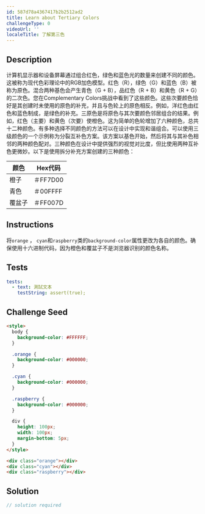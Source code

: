 ```yaml
---
id: 587d78a4367417b2b2512ad2
title: Learn about Tertiary Colors
challengeType: 0
videoUrl: ''
localeTitle: 了解第三色
---
```


## Description
<section id="description">计算机显示器和设备屏幕通过组合红色，绿色和蓝色光的数量来创建不同的颜色。这被称为现代色彩理论中的RGB加色模型。红色（R），绿色（G）和蓝色（B）被称为原色。混合两种基色会产生青色（G + B），品红色（R + B）和黄色（R + G）的二次色。您在Complementary Colors挑战中看到了这些颜色。这些次要颜色恰好是其创建时未使用的原色的补充，并且与色轮上的原色相反。例如，洋红色由红色和蓝色制成，是绿色的补充。三原色是将原色与其次要颜色邻居组合的结果。例如，红色（主要）和黄色（次要）使橙色。这为简单的色轮增加了六种颜色，总共十二种颜色。有多种选择不同颜色的方法可以在设计中实现和谐组合。可以使用三级颜色的一个示例称为分裂互补色方案。该方案以基色开始，然后将其与其补色相邻的两种颜色配对。三种颜色在设计中提供强烈的视觉对比度，但比使用两种互补色更微妙。以下是使用拆分补充方案创建的三种颜色： <table class="table table-striped"><thead><tr><th>颜色</th><th> Hex代码</th></tr></thead><thead></thead><tbody><tr><td>橙子</td><td> ＃FF7D00 </td></tr><tr><td>青色</td><td> ＃00FFFF </td></tr><tr><td>覆盆子</td><td> ＃FF007D </td></tr></tbody></table></section>

## Instructions
<section id="instructions">将<code>orange</code> ， <code>cyan</code>和<code>raspberry</code>类的<code>background-color</code>属性更改为各自的颜色。确保使用十六进制代码，因为橙色和覆盆子不是浏览器识别的颜色名称。 </section>

## Tests
<section id='tests'>

```yml
tests:
  - text: 測試文本
    testString: assert(true);

```

</section>

## Challenge Seed
<section id='challengeSeed'>

<div id='html-seed'>

```html
<style>
  body {
    background-color: #FFFFFF;
  }

  .orange {
    background-color: #000000;
  }

  .cyan {
    background-color: #000000;
  }

  .raspberry {
    background-color: #000000;
  }

  div {
    height: 100px;
    width: 100px;
    margin-bottom: 5px;
  }
</style>

<div class="orange"></div>
<div class="cyan"></div>
<div class="raspberry"></div>

```

</div>



</section>

## Solution
<section id='solution'>

```js
// solution required
```
</section>
